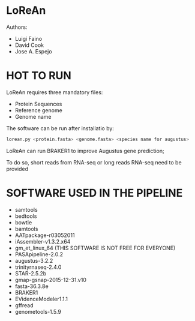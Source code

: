 # LoReAn
Authors:
- Luigi Faino
- David Cook 
- Jose A. Espejo

# HOT TO RUN

LoReAn requires three mandatory files:
* Protein Sequences
* Reference genome 
* Genome name

The software can be run after installatio by:
```bash
lorean.py <protein.fasta> <genome.fasta> <species name for augustus>
```

LoReAn can run BRAKER1 to improve Augustus gene prediction;

To do so, short reads from RNA-seq or long reads RNA-seq need to be provided

# SOFTWARE USED IN THE PIPELINE

- samtools
- bedtools
- bowtie
- bamtools
- AATpackage-r03052011 
- iAssembler-v1.3.2.x64
- gm_et_linux_64 (THIS SOFTWARE IS NOT FREE FOR EVERYONE)
- PASApipeline-2.0.2 
- augustus-3.2.2
- trinityrnaseq-2.4.0
- STAR-2.5.2b
- gmap-gsnap-2015-12-31.v10 
- fasta-36.3.8e
- BRAKER1
- EVidenceModeler1.1.1
- gffread
- genometools-1.5.9
